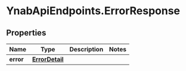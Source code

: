 # YnabApiEndpoints.ErrorResponse

## Properties
Name | Type | Description | Notes
------------ | ------------- | ------------- | -------------
**error** | [**ErrorDetail**](ErrorDetail.md) |  | 


